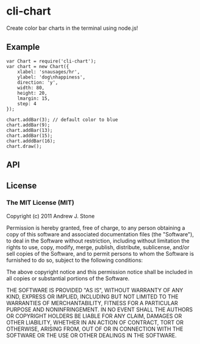 # cli-chart

Create color bar charts in the terminal using node.js!

## Example

    var Chart = require('cli-chart');
    var chart = new Chart({
        xlabel: 'snausages/hr',
        ylabel: 'dog\nhappiness',
        direction: 'y',
        width: 80,
        height: 20,
        lmargin: 15,
        step: 4
    });

    chart.addBar(3); // default color to blue
    chart.addBar(9);
    chart.addBar(13);
    chart.addBar(15);
    chart.adddBar(16);
    chart.draw();    

## API

## License

### The MIT License (MIT)

Copyright (c) 2011 Andrew J. Stone

Permission is hereby granted, free of charge, to any person obtaining a copy of this software and associated documentation files (the "Software"), to deal in the Software without restriction, including without limitation the rights to use, copy, modify, merge, publish, distribute, sublicense, and/or sell copies of the Software, and to permit persons to whom the Software is furnished to do so, subject to the following conditions:

The above copyright notice and this permission notice shall be included in all copies or substantial portions of the Software.

THE SOFTWARE IS PROVIDED "AS IS", WITHOUT WARRANTY OF ANY KIND, EXPRESS OR IMPLIED, INCLUDING BUT NOT LIMITED TO THE WARRANTIES OF MERCHANTABILITY, FITNESS FOR A PARTICULAR PURPOSE AND NONINFRINGEMENT. IN NO EVENT SHALL THE AUTHORS OR COPYRIGHT HOLDERS BE LIABLE FOR ANY CLAIM, DAMAGES OR OTHER LIABILITY, WHETHER IN AN ACTION OF CONTRACT, TORT OR OTHERWISE, ARISING FROM, OUT OF OR IN CONNECTION WITH THE SOFTWARE OR THE USE OR OTHER DEALINGS IN THE SOFTWARE.
